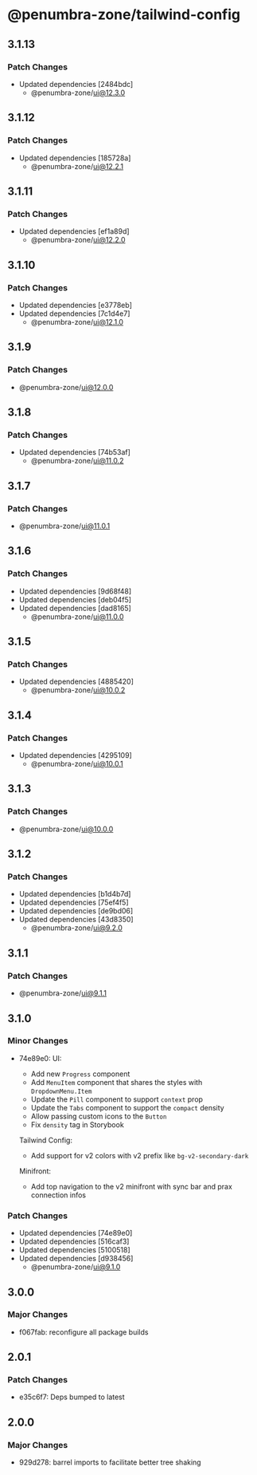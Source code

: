 # @penumbra-zone/tailwind-config

## 3.1.13

### Patch Changes

- Updated dependencies [2484bdc]
  - @penumbra-zone/ui@12.3.0

## 3.1.12

### Patch Changes

- Updated dependencies [185728a]
  - @penumbra-zone/ui@12.2.1

## 3.1.11

### Patch Changes

- Updated dependencies [ef1a89d]
  - @penumbra-zone/ui@12.2.0

## 3.1.10

### Patch Changes

- Updated dependencies [e3778eb]
- Updated dependencies [7c1d4e7]
  - @penumbra-zone/ui@12.1.0

## 3.1.9

### Patch Changes

- @penumbra-zone/ui@12.0.0

## 3.1.8

### Patch Changes

- Updated dependencies [74b53af]
  - @penumbra-zone/ui@11.0.2

## 3.1.7

### Patch Changes

- @penumbra-zone/ui@11.0.1

## 3.1.6

### Patch Changes

- Updated dependencies [9d68f48]
- Updated dependencies [deb04f5]
- Updated dependencies [dad8165]
  - @penumbra-zone/ui@11.0.0

## 3.1.5

### Patch Changes

- Updated dependencies [4885420]
  - @penumbra-zone/ui@10.0.2

## 3.1.4

### Patch Changes

- Updated dependencies [4295109]
  - @penumbra-zone/ui@10.0.1

## 3.1.3

### Patch Changes

- @penumbra-zone/ui@10.0.0

## 3.1.2

### Patch Changes

- Updated dependencies [b1d4b7d]
- Updated dependencies [75ef4f5]
- Updated dependencies [de9bd06]
- Updated dependencies [43d8350]
  - @penumbra-zone/ui@9.2.0

## 3.1.1

### Patch Changes

- @penumbra-zone/ui@9.1.1

## 3.1.0

### Minor Changes

- 74e89e0: UI:

  - Add new `Progress` component
  - Add `MenuItem` component that shares the styles with `DropdownMenu.Item`
  - Update the `Pill` component to support `context` prop
  - Update the `Tabs` component to support the `compact` density
  - Allow passing custom icons to the `Button`
  - Fix `density` tag in Storybook

  Tailwind Config:

  - Add support for v2 colors with v2 prefix like `bg-v2-secondary-dark`

  Minifront:

  - Add top navigation to the v2 minifront with sync bar and prax connection infos

### Patch Changes

- Updated dependencies [74e89e0]
- Updated dependencies [516caf3]
- Updated dependencies [5100518]
- Updated dependencies [d938456]
  - @penumbra-zone/ui@9.1.0

## 3.0.0

### Major Changes

- f067fab: reconfigure all package builds

## 2.0.1

### Patch Changes

- e35c6f7: Deps bumped to latest

## 2.0.0

### Major Changes

- 929d278: barrel imports to facilitate better tree shaking
